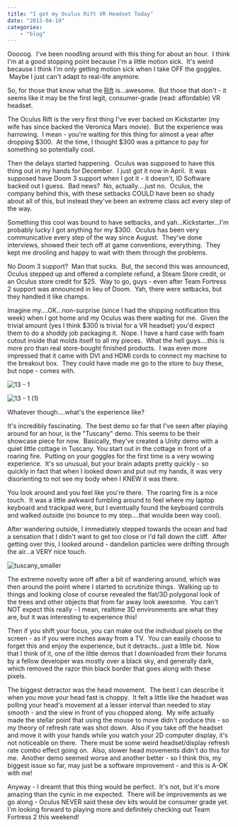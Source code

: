 ```yaml
---
title: "I got my Oculus Rift VR Headset Today"
date: "2013-04-19"
categories:
	- "blog"
---
```


Ooooog.  I've been noodling around with this thing for about an hour.  I think I'm at a good stopping point because I'm a little motion sick.  It's weird because I think I'm only getting motion sick when I take OFF the goggles.  Maybe I just can't adapt to real-life anymore.

So, for those that know what the [Rift](http://www.oculusvr.com/) is...awesome.  But those that don't - it seems like it may be the first legit, consumer-grade (read: affordable) VR headset.

The Oculus Rift is the very first thing I've ever backed on Kickstarter (my wife has since backed the Veronica Mars movie).  But the experience was harrowing.  I mean - you're waiting for this thing for almost a year after dropping $300.  At the time, I thought $300 was a pittance to pay for something so potentially cool.

Then the delays started happening.  Oculus was supposed to have this thing out in my hands for December.  I just got it now in April.  It was supposed have Doom 3 support when I got it - it doesn't, ID Software backed out I guess.  Bad news?  No, actually....just no.  Oculus, the company behind this, with these setbacks COULD have been so shady about all of this, but instead they've been an extreme class act every step of the way.

Something this cool was bound to have setbacks, and yah...Kickstarter...I'm probably lucky I got anything for my $300.  Oculus has been very communicative every step of the way since August.  They've done interviews, showed their tech off at game conventions, everything.  They kept me drooling and happy to wait with them through the problems.

No Doom 3 support?  Man that sucks.  But, the second this was announced, Oculus stepped up and offered a complete refund, a Steam Store credit, or an Oculus store credit for $25.  Way to go, guys - even after Team Fortress 2 support was announced in lieu of Doom.  Yah, there were setbacks, but they handled it like champs.

Imagine my....OK...non-surprise (since I had the shipping notification this week) when I got home and my Oculus was there waiting for me.  Given the trivial amount (yes I think $300 is trivial for a VR headset) you'd expect them to do a shoddy job packaging it.  Nope. I have a hard case with foam cutout inside that molds itself to all my pieces.  What the hell guys....this is more pro than real store-bought finished products.  I was even more impressed that it came with DVI and HDMI cords to connect my machine to the breakout box.  They could have made me go to the store to buy these, but nope - comes with.

![13 - 1](https://d2ypg8o05lff0b.cloudfront.net/wp-content/uploads/2013/04/13-1.jpg)

![13 - 1 (1)](https://d2ypg8o05lff0b.cloudfront.net/wp-content/uploads/2013/04/13-1-1.jpg)

Whatever though....what's the experience like?

It's incredibly fascinating.  The best demo so far that I've seen after playing around for an hour, is the "Tuscany" demo. This seems to be their showcase piece for now.  Basically, they've created a Unity demo with a quiet little cottage in Tuscany. You start out in the cottage in front of a roaring fire.  Putting on your goggles for the first time is a very wowing experience.  It's so unusual, but your brain adapts pretty quickly - so quickly in fact that when I looked down and put out my hands, it was very disorienting to not see my body when I KNEW it was there.

You look around and you feel like you're there.  The roaring fire is a nice touch.  It was a little awkward fumbling around to feel where my laptop keyboard and trackpad were, but I eventually found the keyboard controls and walked outside (no bounce to my step....that woulda been way cool).

After wandering outside, I immediately stepped towards the ocean and had a sensation that I didn't want to get too close or I'd fall down the cliff.  After getting over this, I looked around - dandelion particles were drifting through the air...a VERY nice touch.

![tuscany_smaller](https://d2ypg8o05lff0b.cloudfront.net/wp-content/uploads/2013/04/tuscany_smaller.jpg)

The extreme novelty wore off after a bit of wandering around, which was then around the point where I started to scrutinize things.  Walking up to things and looking close of course revealed the flat/3D polygonal look of the trees and other objects that from far away look awesome.  You can't NOT expect this really - I mean, realtime 3D environments are what they are, but it was interesting to experience this!

Then if you shift your focus, you can make out the individual pixels on the screen - as if you were inches away from a TV.  You can easily choose to forget this and enjoy the experience, but it detracts...just a little bit.  Now that I think of it, one of the little demos that I downloaded from their forums by a fellow developer was mostly over a black sky, and generally dark, which removed the razor thin black border that goes along with these pixels.

The biggest detractor was the head movement.  The best I can describe it when you move your head fast is choppy.  It felt a little like the headset was polling your head's movement at a lesser interval than needed to stay smooth - and the view in front of you chopped along.  My wife actually made the stellar point that using the mouse to move didn't produce this - so my theory of refresh rate was shot down.  Also if you take off the headset and move it with your hands while you watch your 2D computer display, it's not noticeable on there.  There must be some weird headset/display refresh rate combo effect going on.  Also, slower head movements didn't do this for me.  Another demo seemed worse and another better - so I think this, my biggest issue so far, may just be a software improvement - and this is A-OK with me!

Anyway - I dreamt that this thing would be perfect.  It's not, but it's more amazing than the cynic in me expected.  There will be improvements as we go along - Oculus NEVER said these dev kits would be consumer grade yet. I'm looking forward to playing more and definitely checking out Team Fortress 2 this weekend!
